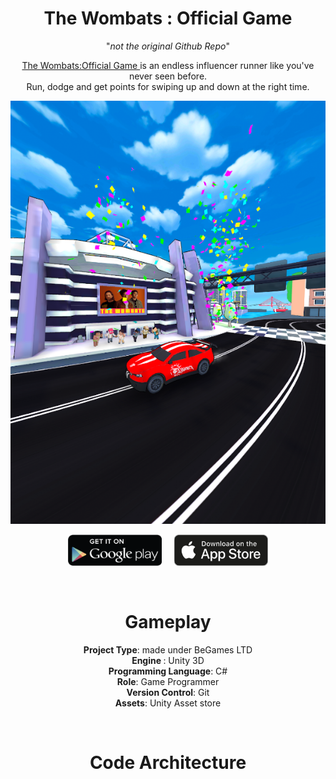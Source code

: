 <div align="center">

# The Wombats : Official Game

"*not the original Github Repo*"
  
  <a href="https://www.rahulchandraportfolio.com/thewombatsofficialgame" target="_blank">The Wombats:Official Game </a> is an endless influencer runner like you've never seen before.
<br>Run, dodge and get points for swiping up and down at the right time.
  
 
<a href="https://www.rahulchandraportfolio.com/tikkytokkydropgame" target="_blank"><img src="./src/Icon.png" alt="demo"></a>
  
  </div>
  
  <div align="center">
  
 <a href="https://play.google.com/store/apps/details?id=com.begames.tikkytokkydropgame&hl=en-UK" target="_blank"><img src="./src/PlayStore.png" alt="demo" width="150" 
     height="50"></a> &nbsp;  &nbsp;    <a href="https://apps.apple.com/gb/app/tikkytokky-drop-game/id6443832970" target="_blank"><img src="./src/AppStore.png" alt="demo" width="150" height="50"></a>
  
  </div>
  
 
<br>

<h1 align = "center">Gameplay</h2>


<div align = "center">
  
<b>Project Type</b>: made under BeGames LTD<br>
<b>Engine </b>:  Unity 3D <br>
<b>Programming Language</b>: C# <br>
<b>Role</b>: Game Programmer <br>
<b>Version Control</b>: Git <br>
<b>Assets</b>: Unity Asset store <br>
  
  </div>

<br>

<h1 align = "center">Code Architecture</h2>
